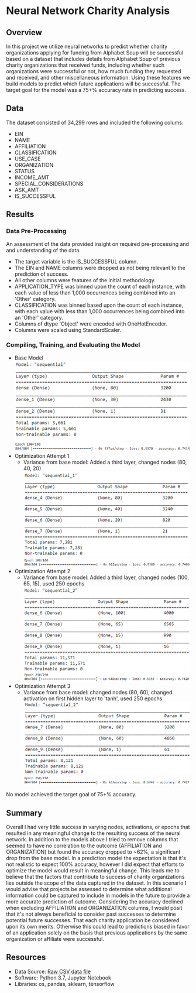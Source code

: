 # Neural Network Charity Analysis

## Overview

In this project we utilize neural networks to predict whether charity organizations applying for funding from Alphabet Soup will be successful based on a dataset that includes details from Alphabet Soup of previous charity organizations that received funds, including whether such organizations were successful or not, how much funding they requested and received, and other miscellaneous information. Using these features we build models to predict which future applications will be successful. The target goal for the model was a 75+% accuracy rate in predicting success.

## Data

The dataset consisted of 34,299 rows and included the following colums:
 - EIN
 - NAME
 - AFFILIATION
 - CLASSIFICATION
 - USE_CASE
 - ORGANIZATION
 - STATUS
 - INCOME_AMT
 - SPECIAL_CONSIDERATIONS
 - ASK_AMT
 - IS_SUCCESSFUL

## Results

### Data Pre-Processing

An assessment of the data provided insight on required pre-processing and and understanding of the data.

 - The target variable is the IS_SUCCESSFUL column.
 - The EIN and NAME columns were dropped as not being relevant to the prediction of success.
 - All other columns were features of the initial methodology.
 - APPLICATION_TYPE was binned upon the count of each instance, with each value of less than 1,000 occurrences being combined into an 'Other' category.
 - CLASSIFICATION was binned based upon the count of each instance, with each value with less than 1,000 occurrences being combined into an 'Other' category.
 - Columns of dtype 'Object' were encoded with OneHotEncoder.
 - Columns were scaled using StandardScaler.

### Compiling, Training, and Evaluating the Model

 - Base Model  
![Base Model Summary](/Resources/Images/base_model_summary.png)
![Base Model Epoch 100](/Resources/Images/base_model_epoch100.png)
 - Optimization Attempt 1
   - Variance from base model: Added a third layer, changed nodes (80, 40, 20)
![Optimization Model 1 Summary](/Resources/Images/opt1_model_summary.png)
![Optimization Model 1 Epoch 100](/Resources/Images/opt1_model_epoch100.png)
- Optimization Attempt 2
   - Variance from base model: Added a third layer, changed nodes (100, 65, 15), used 250 epochs
![Optimization Model 2 Summary](/Resources/Images/opt2_model_summary.png)
![Optimization Model 2 Epoch 100](/Resources/Images/opt2_model_epoch250.png)
 - Optimization Attempt 3
   - Variance from base model: changed nodes (80, 60), changed activation on first hidden layer to 'tanh', used 250 epochs
![Optimization Model 3 Summary](/Resources/Images/opt3_model_summary.png)
![Optimization Model 3 Epoch 100](/Resources/Images/opt3_model_epoch250.png)
 
No model achieved the target goal of 75+% accuracy.

## Summary

Overall I had very little success in varying nodes, activations, or epochs that resulted in any meaningful change to the resulting success of the neural network. In addition to the models above I tried to remove columns that seemed to have no correlation to the outcome (AFFILIATION and ORGANIZATION) but found the accuracy dropped to ~62%, a significant drop from the base model. In a prediction model the expectation is that it's not realistic to expect 100% accuracy, however I did expect that efforts to optimize the model would result in meaningful change. This leads me to believe that the factors that contribute to success of charity organizations lies outside the scope of the data captured in the dataset. In this scenario I would advise that projects be assessed to determine what additional information could be captured to include in models in the future to provide a more accurate prediction of outcome. Considering the accuracy declined when excluding AFFILIATION and ORGANIZATION columns, I would posit that it's not always beneficial to consider past successes to determine potential future successes. That each charity application be considered upon its own merits. Otherwise this could lead to predictions biased in favor of an application solely on the basis that previous applications by the same organization or affiliate were successful. 

## Resources
 - Data Source: [Raw CSV data file](https://raw.githubusercontent.com/niil945/Neural_Network_Charity_Analysis/main/Resources/charity_data.csv)
 - Software: Python 3.7, Jupyter Notebook
 - Libraries: os, pandas, sklearn, tensorflow
